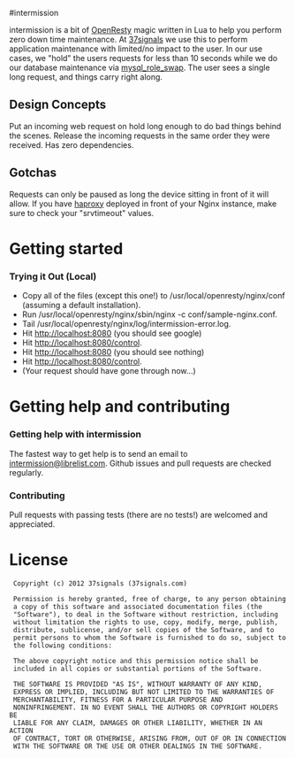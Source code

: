 #intermission


intermission is a bit of [OpenResty](http://openresty.org) magic written in Lua to help you perform zero down time maintenance. At [37signals](http://37signals.com) we use this to perform application maintenance with limited/no impact to the user. In our use cases, we "hold" the users requests for less than 10 seconds while we do our database maintenance via [mysql\_role\_swap](https://github.com/37signals/mysql_role_swap/). The user sees a single long request, and things carry right along.

## Design Concepts
Put an incoming web request on hold long enough to do bad things behind the scenes. Release the incoming requests in the same order they were received. Has zero dependencies.

## Gotchas
Requests can only be paused as long the device sitting in front of it will allow. If you have [haproxy](haproxy.1wt.eu) deployed in front of your Nginx instance, make sure to check your "srvtimeout" values.

# Getting started

### Trying it Out (Local)

+ Copy all of the files (except this one!) to /usr/local/openresty/nginx/conf (assuming a default installation).
+ Run /usr/local/openresty/nginx/sbin/nginx -c conf/sample-nginx.conf.
+ Tail /usr/local/openresty/nginx/log/intermission-error.log.
+ Hit [http://localhost:8080](http://localhost:8080) (you should see google)
+ Hit [http://localhost:8080/control](http://localhost:8080/control).
+ Hit [http://localhost:8080](http://localhost:8080) (you should see nothing)
+ Hit [http://localhost:8080/control](http://localhost:8080/control).
+ (Your request should have gone through now...)

# Getting help and contributing

### Getting help with intermission
The fastest way to get help is to send an email to intermission@librelist.com. 
Github issues and pull requests are checked regularly.

### Contributing
Pull requests with passing tests (there are no tests!) are welcomed and appreciated.

# License

     Copyright (c) 2012 37signals (37signals.com)

     Permission is hereby granted, free of charge, to any person obtaining
     a copy of this software and associated documentation files (the
     "Software"), to deal in the Software without restriction, including
     without limitation the rights to use, copy, modify, merge, publish,
     distribute, sublicense, and/or sell copies of the Software, and to
     permit persons to whom the Software is furnished to do so, subject to
     the following conditions:

     The above copyright notice and this permission notice shall be
     included in all copies or substantial portions of the Software.

     THE SOFTWARE IS PROVIDED "AS IS", WITHOUT WARRANTY OF ANY KIND,
     EXPRESS OR IMPLIED, INCLUDING BUT NOT LIMITED TO THE WARRANTIES OF
     MERCHANTABILITY, FITNESS FOR A PARTICULAR PURPOSE AND
     NONINFRINGEMENT. IN NO EVENT SHALL THE AUTHORS OR COPYRIGHT HOLDERS BE
     LIABLE FOR ANY CLAIM, DAMAGES OR OTHER LIABILITY, WHETHER IN AN ACTION
     OF CONTRACT, TORT OR OTHERWISE, ARISING FROM, OUT OF OR IN CONNECTION
     WITH THE SOFTWARE OR THE USE OR OTHER DEALINGS IN THE SOFTWARE.
